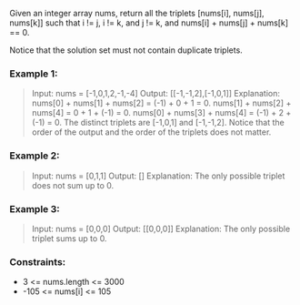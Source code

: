 Given an integer array nums, return all the triplets [nums[i], nums[j], nums[k]] such that i != j, i != k, and j != k, and nums[i] + nums[j] + nums[k] == 0.

Notice that the solution set must not contain duplicate triplets.

### Example 1:

> Input: nums = [-1,0,1,2,-1,-4]
> Output: [[-1,-1,2],[-1,0,1]]
> Explanation:
> nums[0] + nums[1] + nums[2] = (-1) + 0 + 1 = 0.
> nums[1] + nums[2] + nums[4] = 0 + 1 + (-1) = 0.
> nums[0] + nums[3] + nums[4] = (-1) + 2 + (-1) = 0.
> The distinct triplets are [-1,0,1] and [-1,-1,2].
> Notice that the order of the output and the order of the triplets does not matter.

### Example 2:

> Input: nums = [0,1,1]
> Output: []
> Explanation: The only possible triplet does not sum up to 0.

### Example 3:

> Input: nums = [0,0,0]
> Output: [[0,0,0]]
> Explanation: The only possible triplet sums up to 0.

### Constraints:

- 3 <= nums.length <= 3000
- -105 <= nums[i] <= 105
